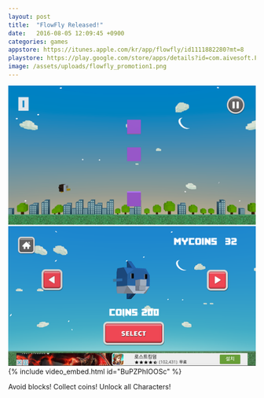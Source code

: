 ```yaml
---
layout: post
title:  "FlowFly Released!"
date:   2016-08-05 12:09:45 +0900
categories: games
appstore: https://itunes.apple.com/kr/app/flowfly/id1111882280?mt=8
playstore: https://play.google.com/store/apps/details?id=com.aivesoft.FlowFly
image: /assets/uploads/flowfly_promotion1.png
---
```


![flowfly_promotion2](/assets/uploads/flowfly_promotion2.png)
![flowfly_promotion3](/assets/uploads/flowfly_promotion3.png)
{% include video_embed.html id="BuPZPhIOOSc" %}

Avoid blocks! Collect coins! Unlock all Characters!
